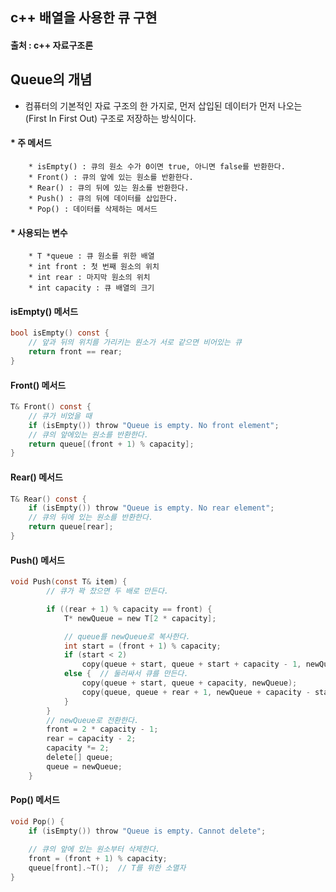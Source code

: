 ## c++ 배열을 사용한 큐 구현   
#### 출처 : c++ 자료구조론   

## Queue의 개념   
* 컴퓨터의 기본적인 자료 구조의 한 가지로, 먼저 삽입된 데이터가 먼저 나오는
(First In First Out) 구조로 저장하는 방식이다.   

#### * 주 메서드   
		* isEmpty() : 큐의 원소 수가 0이면 true, 아니면 false를 반환한다.
		* Front() : 큐의 앞에 있는 원소를 반환한다.
		* Rear() : 큐의 뒤에 있는 원소를 반환한다.
		* Push() : 큐의 뒤에 데이터를 삽입한다.
		* Pop() : 데이터를 삭제하는 메서드   

#### * 사용되는 변수   
		* T *queue : 큐 원소를 위한 배열   
		* int front : 첫 번째 원소의 위치   
		* int rear : 마지막 원소의 위치   
		* int capacity : 큐 배열의 크기   

#### isEmpty() 메서드   
```c
bool isEmpty() const {
	// 앞과 뒤의 위치를 가리키는 원소가 서로 같으면 비어있는 큐
	return front == rear;
}
```   

#### Front() 메서드   
```c
T& Front() const {
	// 큐가 비었을 때
	if (isEmpty()) throw "Queue is empty. No front element";
	// 큐의 앞에있는 원소를 반환한다.
	return queue[(front + 1) % capacity];
}
```   

#### Rear() 메서드
```c
T& Rear() const {
	if (isEmpty()) throw "Queue is empty. No rear element";
	// 큐의 뒤에 있는 원소를 반환한다.
	return queue[rear];
}
```   

#### Push() 메서드   
```c
void Push(const T& item) {
		// 큐가 꽉 찼으면 두 배로 만든다.

		if ((rear + 1) % capacity == front) {
			T* newQueue = new T[2 * capacity];

			// queue를 newQueue로 복사한다.
			int start = (front + 1) % capacity;
			if (start < 2)
				copy(queue + start, queue + start + capacity - 1, newQueue);
			else {	// 둘러싸서 큐를 만든다.
				copy(queue + start, queue + capacity, newQueue);
				copy(queue, queue + rear + 1, newQueue + capacity - start);
			}
		}
		// newQueue로 전환한다.
		front = 2 * capacity - 1;
		rear = capacity - 2;
		capacity *= 2;
		delete[] queue;
		queue = newQueue;
	}
```   

#### Pop() 메서드
```c
void Pop() {
	if (isEmpty()) throw "Queue is empty. Cannot delete";
	
	// 큐의 앞에 있는 원소부터 삭제한다.
	front = (front + 1) % capacity;
	queue[front].~T();	// T를 위한 소멸자
}
```